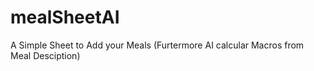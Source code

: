 # mealSheetAI
A Simple Sheet to Add your Meals (Furtermore AI calcular Macros from Meal Desciption)
